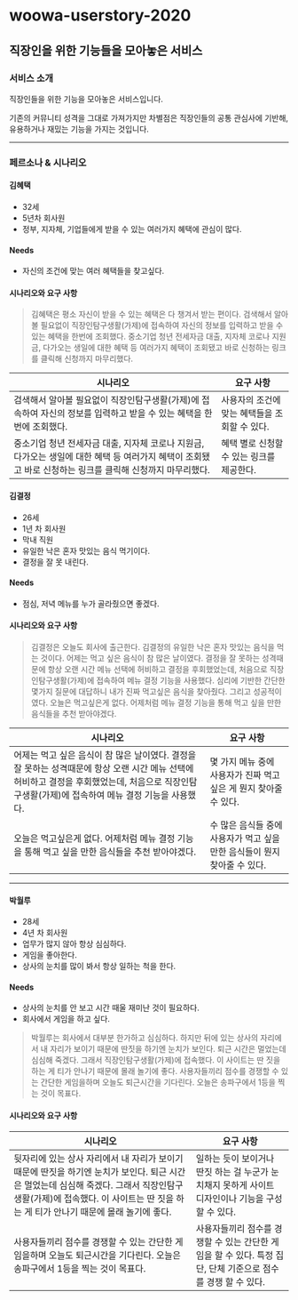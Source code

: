 # woowa-userstory-2020

## 직장인을 위한 기능들을 모아놓은 서비스

### 서비스 소개

직장인들을 위한 기능을 모아놓은 서비스입니다.

기존의 커뮤니티 성격을 그대로 가져가지만 차별점은 직장인들의 공통 관심사에 기반해, 유용하거나 재밌는 기능을 가지는 것입니다.

---

### 페르소나 & 시나리오

#### 김혜택
- 32세
- 5년차 회사원
- 정부, 지자체, 기업들에게 받을 수 있는 여러가지 혜택에 관심이 많다.

#### Needs
- 자신의 조건에 맞는 여러 혜택들을 찾고싶다.

#### 시나리오와 요구 사항
> 김혜택은 평소 자신이 받을 수 있는 혜택은 다 챙겨서 받는 편이다. 검색해서 알아볼 필요없이 직장인탐구생활(가제)에 접속하여 자신의 정보를 입력하고 받을 수 있는 혜택을 한번에 조회했다. 중소기업 청년 전세자금 대출, 지자체 코로나 지원금, 다가오는 생일에 대한 혜택 등 여러가지 혜택이 조회됐고 바로 신청하는 링크를 클릭해 신청까지 마무리했다.


|시나리오|요구 사항|
|-------|-------|
|검색해서 알아볼 필요없이 직장인탐구생활(가제)에 접속하여 자신의 정보를 입력하고 받을 수 있는 혜택을 한번에 조회했다.|사용자의 조건에 맞는 혜택들을 조회할 수 있다.|
|중소기업 청년 전세자금 대출, 지자체 코로나 지원금, 다가오는 생일에 대한 혜택 등 여러가지 혜택이 조회됐고 바로 신청하는 링크를 클릭해 신청까지 마무리했다.|혜택 별로 신청할 수 있는 링크를 제공한다.|

#### 김결정
- 26세
- 1년 차 회사원
- 막내 직원
- 유일한 낙은 혼자 맛있는 음식 먹기이다.
- 결정을 잘 못 내린다.

#### Needs
- 점심, 저녁 메뉴를 누가 골라줬으면 좋겠다.

#### 시나리오와 요구 사항
> 김결정은 오늘도 회사에 출근한다. 김결정의 유일한 낙은 혼자 맛있는 음식을 먹는 것이다. 어제는 먹고 싶은 음식이 참 많은 날이였다. 결정을 잘 못하는 성격때문에 항상 오랜 시간 메뉴 선택에 허비하고 결정을 후회했었는데, 처음으로 직장인탐구생활(가제)에 접속하여 메뉴 결정 기능을 사용했다. 심리에 기반한 간단한 몇가지 질문에 대답하니 내가 진짜 먹고싶은 음식을 찾아줬다. 그리고 성공적이였다. 오늘은 먹고싶은게 없다. 어제처럼 메뉴 결정 기능을 통해 먹고 싶을 만한 음식들을 추천 받아야겠다.

|시나리오|요구 사항|
|-------|-------|
|어제는 먹고 싶은 음식이 참 많은 날이였다. 결정을 잘 못하는 성격때문에 항상 오랜 시간 메뉴 선택에 허비하고 결정을 후회했었는데, 처음으로 직장인탐구생활(가제)에 접속하여 메뉴 결정 기능을 사용했다.| 몇 가지 메뉴 중에 사용자가 진짜 먹고 싶은 게 뭔지 찾아줄 수 있다.|
|오늘은 먹고싶은게 없다. 어제처럼 메뉴 결정 기능을 통해 먹고 싶을 만한 음식들을 추천 받아야겠다.|수 많은 음식들 중에 사용자가 먹고 싶을 만한 음식들이 뭔지 찾아줄 수 있다.|

---

#### 박월루
- 28세
- 4년 차 회사원
- 업무가 많지 않아 항상 심심하다.
- 게임을 좋아한다.
- 상사의 눈치를 많이 봐서 항상 일하는 척을 한다.

#### Needs
- 상사의 눈치를 안 보고 시간 때울 재미난 것이 필요하다.
- 회사에서 게임을 하고 싶다.

> 박월루는 회사에서 대부분 한가하고 심심하다. 하지만 뒤에 있는 상사의 자리에서 내 자리가 보이기 때문에 딴짓을 하기엔 눈치가 보인다. 퇴근 시간은 멀었는데 심심해 죽겠다. 그래서 직장인탐구생활(가제)에 접속했다. 이 사이트는 딴 짓을 하는 게 티가 안나기 때문에 몰래 놀기에 좋다. 사용자들끼리 점수를 경쟁할 수 있는 간단한 게임을하며 오늘도 퇴근시간을 기다린다. 오늘은 송파구에서 1등을 찍는 것이 목표다.

#### 시나리오와 요구 사항
|시나리오|요구 사항|
|-------|-------|
|뒷자리에 있는 상사 자리에서 내 자리가 보이기 때문에 딴짓을 하기엔 눈치가 보인다. 퇴근 시간은 멀었는데 심심해 죽겠다. 그래서 직장인탐구생활(가제)에 접속했다. 이 사이트는 딴 짓을 하는 게 티가 안나기 때문에 몰래 놀기에 좋다.|일하는 듯이 보이거나 딴짓 하는 걸 누군가 눈치채지 못하게 사이트 디자인이나 기능을 구성할 수 있다.|
|사용자들끼리 점수를 경쟁할 수 있는 간단한 게임을하며 오늘도 퇴근시간을 기다린다. 오늘은 송파구에서 1등을 찍는 것이 목표다.|사용자들끼리 점수를 경쟁할 수 있는 간단한 게임을 할 수 있다. 특정 집단, 단체 기준으로 점수를 경쟁 할 수 있다.|
